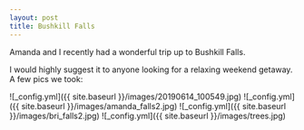 ```yaml
---
layout: post
title: Bushkill Falls
---
```


Amanda and I recently had a wonderful trip up to Bushkill Falls.

I would highly suggest it to anyone looking for a relaxing weekend getaway.  A few pics we took:

![_config.yml]({{ site.baseurl }}/images/20190614_100549.jpg)
![_config.yml]({{ site.baseurl }}/images/amanda_falls2.jpg)
![_config.yml]({{ site.baseurl }}/images/bri_falls2.jpg)
![_config.yml]({{ site.baseurl }}/images/trees.jpg)